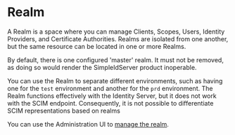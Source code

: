 # Realm

A Realm is a space where you can manage Clients, Scopes, Users, Identity Providers, and Certificate Authorities. Realms are isolated from one another, but the same resource can be located in one or more Realms.

By default, there is one configured 'master' realm. It must not be removed, as doing so would render the SimpleIdServer product inoperable.

You can use the Realm to separate different environments, such as having one for the `test` environment and another for the `prd` environment. The Realm functions effectively with the Identity Server, but it does not work with the SCIM endpoint. 
Consequently, it is not possible to differentiate SCIM representations based on realms

You can use the Administration UI to [manage the realm](/documentation/adminui/realm.html).